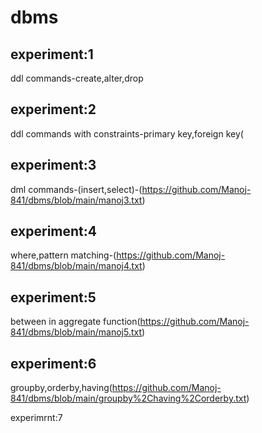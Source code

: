 # dbms
## experiment:1
ddl commands-create,alter,drop

## experiment:2
ddl commands with constraints-primary key,foreign key(

## experiment:3
dml commands-(insert,select)-(https://github.com/Manoj-841/dbms/blob/main/manoj3.txt)
             
## experiment:4
where,pattern matching-(https://github.com/Manoj-841/dbms/blob/main/manoj4.txt)

## experiment:5
between in aggregate function(https://github.com/Manoj-841/dbms/blob/main/manoj5.txt)

## experiment:6
groupby,orderby,having(https://github.com/Manoj-841/dbms/blob/main/groupby%2Chaving%2Corderby.txt)

experimrnt:7
